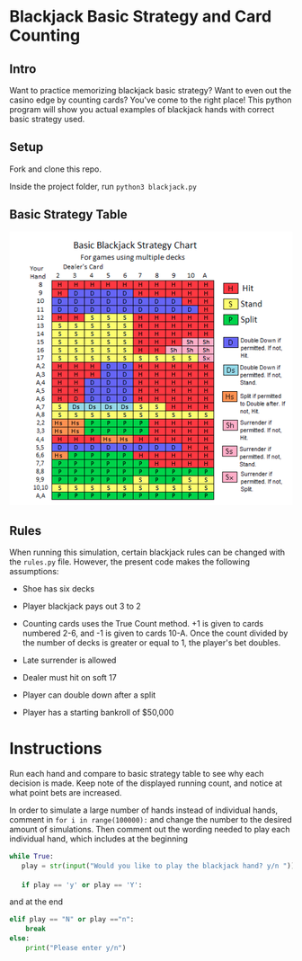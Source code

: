 # Blackjack Basic Strategy and Card Counting

## Intro

Want to practice memorizing blackjack basic strategy? Want to even out the casino edge by counting cards? You've come to the right place! This python program will show you actual examples of blackjack hands with correct basic strategy used. 

## Setup

Fork and clone this repo.

Inside the project folder, run `python3 blackjack.py`

## Basic Strategy Table

![Basic Strategy Table](Basic_Table.png)

## Rules

When running this simulation, certain blackjack rules can be changed with the `rules.py` file. However, the present code makes the following assumptions: 

- Shoe has six decks

- Player blackjack pays out 3 to 2

- Counting cards uses the True Count method. +1 is given to cards numbered 2-6, and -1 is given to cards 10-A. Once the count divided by the number of decks is greater or equal to 1, the player's bet doubles.

- Late surrender is allowed

- Dealer must hit on soft 17

- Player can double down after a split

- Player has a starting bankroll of $50,000

# Instructions

Run each hand and compare to basic strategy table to see why each decision is made. Keep note of the displayed running count, and notice at what point bets are increased.

In order to simulate a large number of hands instead of individual hands, comment in `for i in range(100000):` and change the number to the desired amount of simulations. Then comment out the wording needed to play each individual hand, which includes at the beginning

 ```py
while True:
    play = str(input("Would you like to play the blackjack hand? y/n ")) 
    
    if play == 'y' or play == 'Y':
```
and at the end

```py
elif play == "N" or play =="n":
    break
else:
    print("Please enter y/n") 
```



